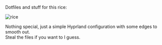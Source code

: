 Dotfiles and stuff for this rice:

![rice](https://github.com/geesemain7/dotfiles/assets/128736368/764858cc-123d-4476-a59a-5639ce80183f)

Nothing special, just a simple Hyprland configuration with some edges to smooth out.<br>
Steal the files if you want to I guess. 
